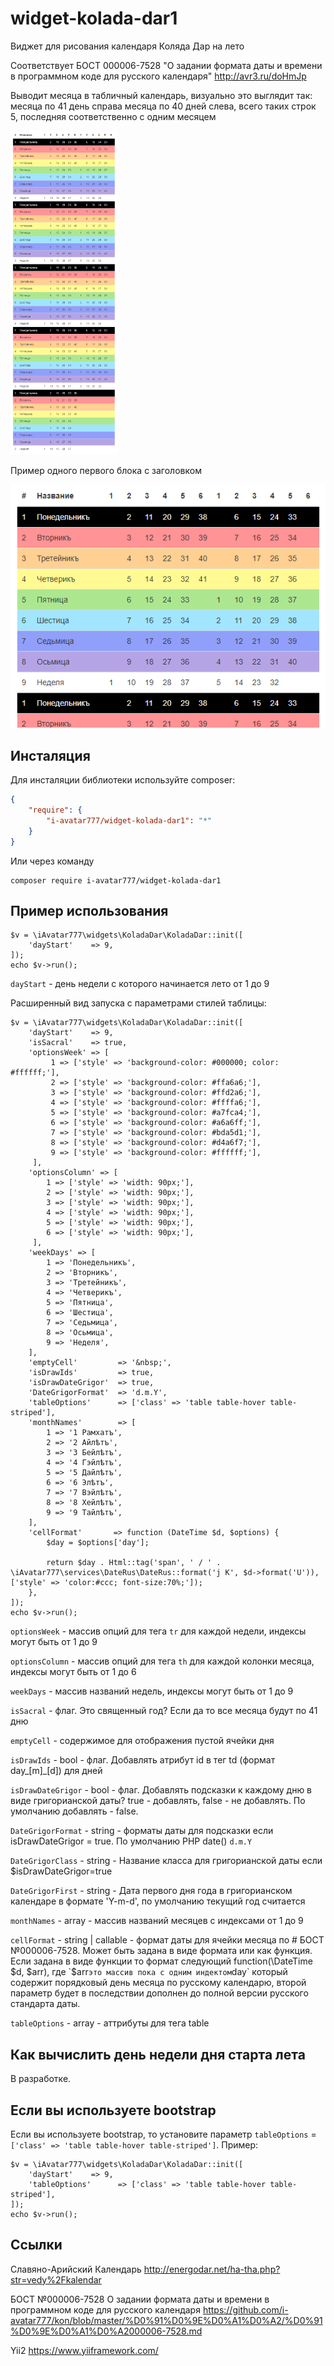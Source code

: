# widget-kolada-dar1

Виджет для рисования календаря Коляда Дар на лето

Соответствует БОСТ 000006-7528 "О задании формата даты и времени в программном коде для русского календаря" http://avr3.ru/doHmJp 

Выводит месяца в табличный календарь, визуально это выглядит так:
месяца по 41 день справа месяца по 40 дней слева, всего таких строк 5, последняя соответственно с одним месяцем


![](images/2020-02-06_00-08-02.png)

Пример одного первого блока с заголовком

![](images/2020-02-06_00-08-59.png)

## Инсталяция

Для инсталяции библиотеки используйте composer:

```json
{
    "require": {
        "i-avatar777/widget-kolada-dar1": "*"
    }
}
```

Или через команду

```
composer require i-avatar777/widget-kolada-dar1
```

## Пример использования

```
$v = \iAvatar777\widgets\KoladaDar\KoladaDar::init([
    'dayStart'    => 9,
]);
echo $v->run();
```

`dayStart` - день недели с которого начинается лето от 1 до 9

Расширенный вид запуска с параметрами стилей таблицы:

```
$v = \iAvatar777\widgets\KoladaDar\KoladaDar::init([
    'dayStart'    => 9,
    'isSacral'    => true,
    'optionsWeek' => [
         1 => ['style' => 'background-color: #000000; color: #ffffff;'],
         2 => ['style' => 'background-color: #ffa6a6;'],
         3 => ['style' => 'background-color: #ffd2a6;'],
         4 => ['style' => 'background-color: #ffffa6;'],
         5 => ['style' => 'background-color: #a7fca4;'],
         6 => ['style' => 'background-color: #a6a6ff;'],
         7 => ['style' => 'background-color: #bda5d1;'],
         8 => ['style' => 'background-color: #d4a6f7;'],
         9 => ['style' => 'background-color: #ffffff;'],
     ],
    'optionsColumn' => [
        1 => ['style' => 'width: 90px;'],
        2 => ['style' => 'width: 90px;'],
        3 => ['style' => 'width: 90px;'],
        4 => ['style' => 'width: 90px;'],
        5 => ['style' => 'width: 90px;'],
        6 => ['style' => 'width: 90px;'],
     ],
    'weekDays' => [
        1 => 'Понедельникъ',
        2 => 'Вторникъ',
        3 => 'Третейникъ',
        4 => 'Четверикъ',
        5 => 'Пятница',
        6 => 'Шестица',
        7 => 'Седьмица',
        8 => 'Осьмица',
        9 => 'Неделя',
    ],
    'emptyCell'         => '&nbsp;',
    'isDrawIds'         => true,
    'isDrawDateGrigor'  => true,
    'DateGrigorFormat'  => 'd.m.Y',
    'tableOptions'      => ['class' => 'table table-hover table-striped'],
    'monthNames'        => [
        1 => '1 Рамхатъ',
        2 => '2 Айлѣтъ',
        3 => '3 Бейлѣтъ',
        4 => '4 Гэйлѣтъ',
        5 => '5 Дайлѣтъ',
        6 => '6 Элѣтъ',
        7 => '7 Вэйлѣтъ',
        8 => '8 Хейлѣтъ',
        9 => '9 Тайлѣтъ',
    ],
    'cellFormat'       => function (DateTime $d, $options) {
        $day = $options['day'];

        return $day . Html::tag('span', ' / ' . \iAvatar777\services\DateRus\DateRus::format('j K', $d->format('U')), ['style' => 'color:#ccc; font-size:70%;']);
    },
]);
echo $v->run();
```

`optionsWeek` - массив опций для тега `tr` для каждой недели, индексы могут быть от 1 до 9

`optionsColumn` - массив опций для тега `th` для каждой колонки месяца, индексы могут быть от 1 до 6

`weekDays` - массив названий недель, индексы могут быть от 1 до 9

`isSacral` - флаг. Это священный год? Если да то все месяца будут по 41 дню

`emptyCell` - содержимое для отображения пустой ячейки дня 

`isDrawIds` - bool - флаг. Добавлять атрибут id в тег td (формат day_[m]_[d]) для дней

`isDrawDateGrigor` - bool - флаг. Добавлять подсказки к каждому дню в виде григорианской даты? true - добавлять, false - не добавлять. По умолчанию добавлять - false.

`DateGrigorFormat` - string - форматы даты для подсказки если isDrawDateGrigor = true. По умолчанию PHP date() `d.m.Y`

`DateGrigorClass` - string - Название класса для григорианской даты если $isDrawDateGrigor=true

`DateGrigorFirst` - string - Дата первого дня года в григорианском календаре в формате 'Y-m-d', по умолчанию текущий год считается

`monthNames` - array - массив названий месяцев с индексами от 1 до 9

`cellFormat` - string | callable - формат даты для ячейки месяца по # БОСТ №000006-7528. Может быть задана в виде формата или как функция. Если задана в виде функции то формат следующий
                        function(\DateTime $d, $arr), где `$arr` это массив пока с одним индектом `day` который содержит порядковый день месяца по русскому календарю, второй параметр будет в последствии дополнен до полной версии русского стандарта даты.

`tableOptions` - array - аттрибуты для тега table

## Как вычислить день недели дня старта лета

В разработке.

## Если вы используете bootstrap

Если вы используете bootstrap, то установите параметр `tableOptions` = `['class' => 'table table-hover table-striped']`. Пример:

```
$v = \iAvatar777\widgets\KoladaDar\KoladaDar::init([
    'dayStart'    => 9,
    'tableOptions'      => ['class' => 'table table-hover table-striped'],
]);
echo $v->run();
```

## Ссылки

Славяно-Арийский Календарь
http://energodar.net/ha-tha.php?str=vedy%2Fkalendar 

БОСТ №000006-7528 О задании формата даты и времени в программном коде для русского календаря
https://github.com/i-avatar777/kon/blob/master/%D0%91%D0%9E%D0%A1%D0%A2/%D0%91%D0%9E%D0%A1%D0%A2000006-7528.md

Yii2
https://www.yiiframework.com/